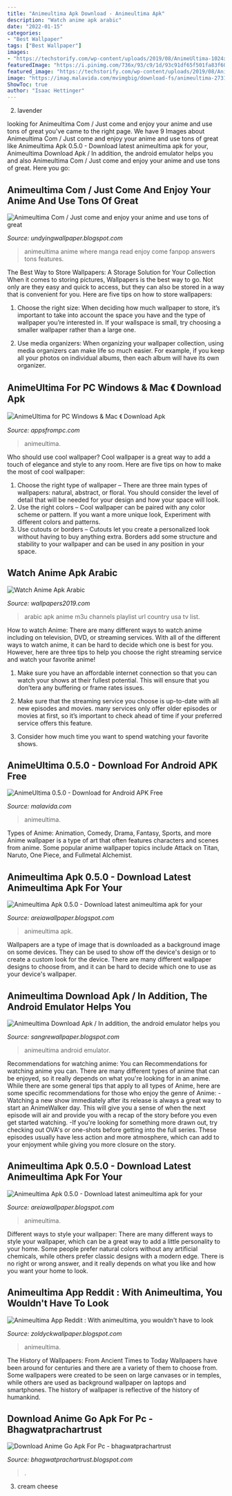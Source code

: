 ```yaml
---
title: "Animeultima Apk Download - Animeultima Apk"
description: "Watch anime apk arabic"
date: "2022-01-15"
categories:
- "Best Wallpaper"
tags: ["Best Wallpaper"]
images:
- "https://techstorify.com/wp-content/uploads/2019/08/AnimeUltima-1024x511.jpg"
featuredImage: "https://i.pinimg.com/736x/93/c9/1d/93c91df65f501fa83f60f3f6e2a8c5cb.jpg"
featured_image: "https://techstorify.com/wp-content/uploads/2019/08/AnimeUltima-1024x511.jpg"
image: "https://imag.malavida.com/mvimgbig/download-fs/animeultima-27318-7.jpg"
ShowToc: true
author: "Isaac Hettinger"
---
```



2. lavender 

	

		
looking for Animeultima Com / Just come and enjoy your anime and use tons of great you've came to the right page. We have 9 Images about Animeultima Com / Just come and enjoy your anime and use tons of great like Animeultima Apk 0.5.0 - Download latest animeultima apk for your, Animeultima Download Apk / In addition, the android emulator helps you and also Animeultima Com / Just come and enjoy your anime and use tons of great. Here you go:
		
    
## Animeultima Com / Just Come And Enjoy Your Anime And Use Tons Of Great

<img loading=lazy src="https://lh5.googleusercontent.com/proxy/duZz4bDn7DwGKSWTwokYiyU0ldbJGi85bCdr1j8PA7vlo7MVgFJ7AVvjRntAtOgGK2C69E1N1RCl2AstFg1w8tLGl8dkXuvaDxbGoWWBJJfIQmlsGpZfKB0CyrYWYsyoRL65G1hnuKXDgS8=s0-d" onerror="this.onerror=null;this.src='https://tse1.mm.bing.net/th?id=OIP.LJPo8cM22Qfuh_-DYhAxIgAAAA&amp;pid=15.1';" alt="Animeultima Com / Just come and enjoy your anime and use tons of great">

_Source: undyingwallpaper.blogspot.com_

>animeultima anime where manga read enjoy come fanpop answers tons features. 

	

The Best Way to Store Wallpapers: A Storage Solution for Your Collection
When it comes to storing pictures, Wallpapers is the best way to go. Not only are they easy and quick to access, but they can also be stored in a way that is convenient for you. Here are five tips on how to store wallpapers:
1) Choose the right size: When deciding how much wallpaper to store, it’s important to take into account the space you have and the type of wallpaper you’re interested in. If your wallspace is small, try choosing a smaller wallpaper rather than a large one.

2) Use media organizers: When organizing your wallpaper collection, using media organizers can make life so much easier. For example, if you keep all your photos on individual albums, then each album will have its own organizer.

    
## AnimeUltima For PC Windows &amp; Mac 《 Download Apk

<img loading=lazy src="https://appsfrompc.com/wp-content/uploads/2021/07/AnimeUltima-for-windows.jpg" onerror="this.onerror=null;this.src='https://tse4.mm.bing.net/th?id=OIP.zODFY0kIFNhn7kPElZRI3gHaEK&amp;pid=15.1';" alt="AnimeUltima for PC Windows &amp; Mac 《 Download Apk">

_Source: appsfrompc.com_

>animeultima. 

	

Who should use cool wallpaper?
Cool wallpaper is a great way to add a touch of elegance and style to any room. Here are five tips on how to make the most of cool wallpaper: 
1) Choose the right type of wallpaper – There are three main types of wallpapers: natural, abstract, or floral. You should consider the level of detail that will be needed for your design and how your space will look. 
2) Use the right colors – Cool wallpaper can be paired with any color scheme or pattern. If you want a more unique look, Experiment with different colors and patterns. 
3) Use cutouts or borders – Cutouts let you create a personalized look without having to buy anything extra. Borders add some structure and stability to your wallpaper and can be used in any position in your space.

    
## Watch Anime Apk Arabic

<img loading=lazy src="https://i.pinimg.com/originals/22/c4/bc/22c4bc11f12d2116dc3c166d28b8b83c.jpg" onerror="this.onerror=null;this.src='https://tse1.mm.bing.net/th?id=OIP.GgK10ofVkzOKtGPmoBQdMgHaEK&amp;pid=15.1';" alt="Watch Anime Apk Arabic">

_Source: wallpapers2019.com_

>arabic apk anime m3u channels playlist url country usa tv list. 

	

How to watch Anime: There are many different ways to watch anime including on television, DVD, or streaming services.
With all of the different ways to watch anime, it can be hard to decide which one is best for you. However, here are three tips to help you choose the right streaming service and watch your favorite anime!
1. Make sure you have an affordable internet connection so that you can watch your shows at their fullest potential. This will ensure that you don’tera any buffering or frame rates issues.

2. Make sure that the streaming service you choose is up-to-date with all new episodes and movies. many services only offer older episodes or movies at first, so it’s important to check ahead of time if your preferred service offers this feature.

3. Consider how much time you want to spend watching your favorite shows.

    
## AnimeUltima 0.5.0 - Download For Android APK Free

<img loading=lazy src="https://imag.malavida.com/mvimgbig/download-fs/animeultima-27318-7.jpg" onerror="this.onerror=null;this.src='https://tse2.mm.bing.net/th?id=OIP.0QwGx-BOtg0vGkW4QzZYzgHaPo&amp;pid=15.1';" alt="AnimeUltima 0.5.0 - Download for Android APK Free">

_Source: malavida.com_

>animeultima. 

	

Types of Anime: Animation, Comedy, Drama, Fantasy, Sports, and more
Anime wallpaper is a type of art that often features characters and scenes from anime. Some popular anime wallpaper topics include Attack on Titan, Naruto, One Piece, and Fullmetal Alchemist.

    
## Animeultima Apk 0.5.0 - Download Latest Animeultima Apk For Your

<img loading=lazy src="https://imag.malavida.com/mvimgbig/download-fs/animeultima-27318-9.jpg" onerror="this.onerror=null;this.src='https://tse3.mm.bing.net/th?id=OIP.Y2mA-RsiHRgMufPhyjHLWAHaPo&amp;pid=15.1';" alt="Animeultima Apk 0.5.0 - Download latest animeultima apk for your">

_Source: areiawallpaper.blogspot.com_

>animeultima apk. 

	

Wallpapers are a type of image that is downloaded as a background image on some devices. They can be used to show off the device's design or to create a custom look for the device. There are many different wallpaper designs to choose from, and it can be hard to decide which one to use as your device's wallpaper.

    
## Animeultima Download Apk / In Addition, The Android Emulator Helps You

<img loading=lazy src="https://imag.malavida.com/mvimgbig/download-fs/animeultima-27318-2.jpg" onerror="this.onerror=null;this.src='https://tse3.mm.bing.net/th?id=OIP.t3raGXIzUflq_M6pDNEEywHaPo&amp;pid=15.1';" alt="Animeultima Download Apk / In addition, the android emulator helps you">

_Source: sangrewallpaper.blogspot.com_

>animeultima android emulator. 

	

Recommendations for watching anime: You can
Recommendations for watching anime you can. There are many different types of anime that can be enjoyed, so it really depends on what you're looking for in an anime. While there are some general tips that apply to all types of Anime, here are some specific recommendations for those who enjoy the genre of Anime: 
-Watching a new show immediately after its release is always a great way to start an AnimeWalker day. This will give you a sense of when the next episode will air and provide you with a recap of the story before you even get started watching. 
-If you're looking for something more drawn out, try checking out OVA's or one-shots before getting into the full series. These episodes usually have less action and more atmosphere, which can add to your enjoyment while giving you more closure on the story.

    
## Animeultima Apk 0.5.0 - Download Latest Animeultima Apk For Your

<img loading=lazy src="https://imag.malavida.com/mvimgbig/download-fs/animeultima-27318-5.jpg" onerror="this.onerror=null;this.src='https://tse3.mm.bing.net/th?id=OIP.81uAvYnGPdmn6aDbt85lSQHaPo&amp;pid=15.1';" alt="Animeultima Apk 0.5.0 - Download latest animeultima apk for your">

_Source: areiawallpaper.blogspot.com_

>animeultima. 

	

Different ways to style your wallpaper:
There are many different ways to style your wallpaper, which can be a great way to add a little personality to your home. Some people prefer natural colors without any artificial chemicals, while others prefer classic designs with a modern edge. There is no right or wrong answer, and it really depends on what you like and how you want your home to look.

    
## Animeultima App Reddit : With Animeultima, You Wouldn&#039;t Have To Look

<img loading=lazy src="https://techstorify.com/wp-content/uploads/2019/08/AnimeUltima-1024x511.jpg" onerror="this.onerror=null;this.src='https://tse2.mm.bing.net/th?id=OIP.-ZTiQG5b3bbrl009omPZCAHaDs&amp;pid=15.1';" alt="Animeultima App Reddit : With animeultima, you wouldn&#039;t have to look">

_Source: zoldyckwallpaper.blogspot.com_

>animeultima. 

	

The History of Wallpapers: From Ancient Times to Today
Wallpapers have been around for centuries and there are a variety of them to choose from. Some wallpapers were created to be seen on large canvases or in temples, while others are used as background wallpaper on laptops and smartphones. The history of wallpaper is reflective of the history of humankind.

    
## Download Anime Go Apk For Pc - Bhagwatprachartrust

<img loading=lazy src="https://i.pinimg.com/736x/93/c9/1d/93c91df65f501fa83f60f3f6e2a8c5cb.jpg" onerror="this.onerror=null;this.src='https://tse4.mm.bing.net/th?id=OIP.dCN7HNVBlH3hPJ6W25urHgHaEM&amp;pid=15.1';" alt="Download Anime Go Apk For Pc - bhagwatprachartrust">

_Source: bhagwatprachartrust.blogspot.com_

>. 

	

3. cream cheese 

